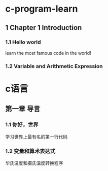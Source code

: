 # c-program-learn

## 1 Chapter 1 Introduction
### 1.1 Hello world
learn the most famous code in the world!

### 1.2 Variable and Arithmetic Expression

# c语言 

## 第一章 导言
### 1.1 你好，世界
学习世界上最有名的第一行代码

### 1.2 变量和算术表达式
华氏温度和摄氏温度转换程序

